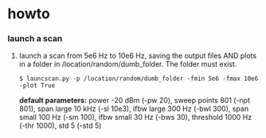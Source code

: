 # howto

### launch a scan
1. launch a scan from 5e6 Hz to 10e6 Hz, saving the output files AND plots in a folder in /location/random/dumb_folder. The folder must exist.
   ```
   $ launcscan.py -p /location/random/dumb_folder -fmin 5e6 -fmax 10e6 -plot True
   ```
   **default parameters:** power -20 dBm (-pw 20), sweep points 801 (-npt 801), span large 10 kHz (-sl 10e3), ifbw large 300 Hz (-bwl 300), 
   span small 100 Hz (-sm 100), ifbw small 30 Hz (-bws 30), threshold 1000 Hz (-thr 1000), std 5 (-std 5)